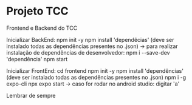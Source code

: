 # Projeto TCC
Frontend e Backend do TCC 

Inicializar BackEnd:
npm init -y
npm install 'dependêcias' (deve ser instalado todas as dependências presentes no .json)
-> para realizar instalação de dependências de desenvolvedor: npm i --save-dev 'dependência'
npm start

Inicializar FrontEnd:
cd frontend
npm init -y 
npm install 'dependências' (deve ser instalado todas as dependências presentes no .json)
npm i -g expo-cli
npx expo start
-> caso for rodar no android studio: digitar 'a'


Lembrar de sempre 